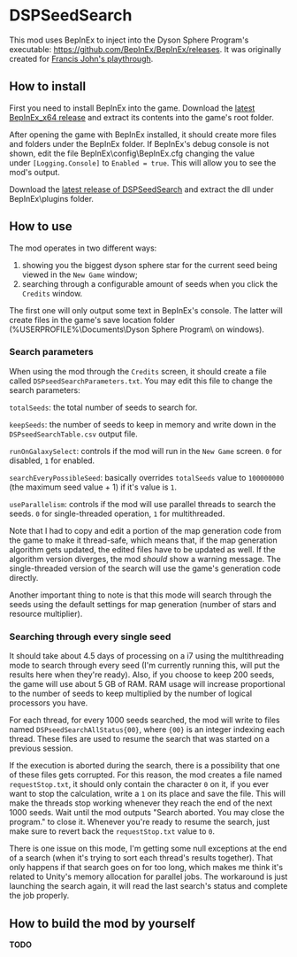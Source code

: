 # DSPSeedSearch

This mod uses BepInEx to inject into the Dyson Sphere Program's executable: https://github.com/BepInEx/BepInEx/releases. It was originally created for [Francis John's playthrough](https://www.youtube.com/watch?v=1qjqsdjLJ9A).

## How to install

First you need to install BepInEx into the game. Download the [latest BepInEx_x64 release](https://github.com/BepInEx/BepInEx/releases) and extract its contents into the game's root folder.

After opening the game with BepInEx installed, it should create more files and folders under the BepInEx folder. If BepInEx's debug console is not shown, edit the file BepInEx\config\BepInEx.cfg changing the value under `[Logging.Console]` to `Enabled = true`. This will allow you to see the mod's output.

Download the [latest release of DSPSeedSearch](releases/) and extract the dll under BepInEx\plugins folder.

## How to use

The mod operates in two different ways:
1. showing you the biggest dyson sphere star for the current seed being viewed in the `New Game` window;
2. searching through a configurable amount of seeds when you click the `Credits` window.

The first one will only output some text in BepInEx's console. The latter will create files in the game's save location folder (%USERPROFILE%\Documents\Dyson Sphere Program\ on windows).

### Search parameters

When using the mod through the `Credits` screen, it should create a file called `DSPseedSearchParameters.txt`. You may edit this file to change the search parameters:

`totalSeeds`: the total number of seeds to search for.

`keepSeeds`: the number of seeds to keep in memory and write down in the `DSPseedSearchTable.csv` output file.

`runOnGalaxySelect`: controls if the mod will run in the `New Game` screen. `0` for disabled, `1` for enabled.

`searchEveryPossibleSeed`: basically overrides `totalSeeds` value to `100000000` (the maximum seed value + 1) if it's value is `1`.

`useParallelism`: controls if the mod will use parallel threads to search the seeds. `0` for single-threaded operation, `1` for multithreaded.

Note that I had to copy and edit a portion of the map generation code from the game to make it thread-safe, which means that, if the map generation algorithm gets updated, the edited files have to be updated as well. If the algorithm version diverges, the mod *should* show a warning message.
The single-threaded version of the search will use the game's generation code directly.

Another important thing to note is that this mode will search through the seeds using the default settings for map generation (number of stars and resource multiplier).

### Searching through every single seed

It should take about 4.5 days of processing on a i7 using the multithreading mode to search through every seed (I'm currently running this, will put the results here when they're ready). Also, if you choose to keep 200 seeds, the game will use about 5 GB of RAM. RAM usage will increase proportional to the number of seeds to keep multiplied by the number of logical processors you have.

For each thread, for every 1000 seeds searched, the mod will write to files named `DSPseedSearchAllStatus{00}`, where `{00}` is an integer indexing each thread. These files are used to resume the search that was started on a previous session.

If the execution is aborted during the search, there is a possibility that one of these files gets corrupted. For this reason, the mod creates a file named `requestStop.txt`, it should only contain the character `0` on it, if you ever want to stop the calculation, write a `1` on its place and save the file. This will make the threads stop working whenever they reach the end of the next 1000 seeds. Wait until the mod outputs "Search aborted. You may close the program." to close it. Whenever you're ready to resume the search, just make sure to revert back the `requestStop.txt` value to `0`.

There is one issue on this mode, I'm getting some null exceptions at the end of a search (when it's trying to sort each thread's results together). That only happens if that search goes on for too long, which makes me think it's related to Unity's memory allocation for parallel jobs. The workaround is just launching the search again, it will read the last search's status and complete the job properly.

## How to build the mod by yourself

**TODO**
